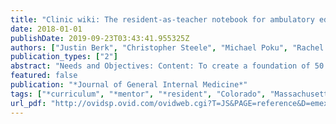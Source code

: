 ```yaml
---
title: "Clinic wiki: The resident-as-teacher notebook for ambulatory education"
date: 2018-01-01
publishDate: 2019-09-23T03:43:41.955325Z
authors: ["Justin Berk", "Christopher Steele", "Michael Poku", "Rachel Kruzan", "Leonard Feldman"]
publication_types: ["2"]
abstract: "Needs and Objectives: Content: To create a foundation of 50 online clinical teaching summaries on a wiki platform Collaboration: To empower authors to contribute summaries from textgreater 10 institutions Impact: To have over 5, 000 site views within 6 months of completion of The Core 50 Setting and Participants: The Free Open-Access Medical Education (FOAM) movement is a growing online community that utilizes social media for medical education1-6 Existing literature has shown that social media can be a useful tool within the medical curriculum if implemented correctly7 and an estimated 98% of residents use some type of social media for education every week.8 Our gap assessment revealed the need for a platform that warehouses available education resources that facilitate resident-led ambulatory care \"chalk talks, \"is widely accessible and searchable, allows users to comment on resource quality, and embraces contributions of all those interested in medical education. Every week, at every institution, residents spend hours synthesizing material and creating their own teaching plans without a means to share their efforts. Description: Clinic Wiki offers a platform for residents to create succinct clinical summaries to assist resident learning. As an open-source wiki, users across the world will continually update and improve pages on primary care topics. In this way, it harbors the power of collaboration and knowledge-sharing to create a portal for outpatient resident education. Each page will have clinical pearls, teaching scripts, clinical trial summaries, links to learn more, and ways to share content and other social media material. Each page will correspond to a specific clinical topic and each institution will select a resident curator and faculty mentor for each page it will \"own.\" The wiki will also have a means to share curriculum developed by users and other forms of resources such as podcasts where users can comment and vote on which resources they feel are most valuable for medical education. Initial partners include Johns Hopkins, Massachusetts General Hospital, Brigham and Women, Yale, Colorado, and Oregon Health System University. The initial partners will create \"The Core 50\"-A collection of 50 outpatient topics that every primary care provider should have a strong knowledge to teach and practice. Evaluation: The evaluation of the wiki is based on resident utilization of the platform. Success will be measured by unique users, user visits, and total contributions. Each page has a crowd-sourced grading system to determine which pages are most helpful. Random user surveys will offer more compre-hensive feedback mechanisms to provide continuous data for quality improvement iterations. Discussion/Reflection/Lessons Learned: Initial lessons have included the importance of maximizing simplicity for the end-user. To do so requires advanced knowledge of social media platforms, which can create a major barrier to entry. Contributingto a wiki page is only easy if the foundation allows for a friendly end-user experience, which can be difficult to create. Online Resource URL (Optional): www.clinicwiki.org."
featured: false
publication: "*Journal of General Internal Medicine*"
tags: ["*curriculum", "*mentor", "*resident", "Colorado", "Massachusetts", "Oregon", "adult", "ambulatory care", "clinical article", "clinical education", "conference abstract", "feedback system", "female", "general hospital", "human", "learning", "limestone", "outpatient", "primary medical care", "social media", "total quality management"]
url_pdf: "http://ovidsp.ovid.com/ovidweb.cgi?T=JS&PAGE=reference&D=emexa&NEWS=N&AN=622329288"
---
```


